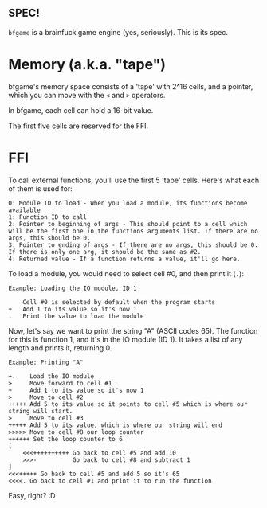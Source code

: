 SPEC!
---
`bfgame` is a brainfuck game engine (yes, seriously). This is its spec.

# Memory (a.k.a. "tape")
bfgame's memory space consists of a 'tape' with 2^16 cells, and a pointer, which you can move with the `<` and `>` operators.

In bfgame, each cell can hold a 16-bit value.

The first five cells are reserved for the FFI.

# FFI
To call external functions, you'll use the first 5 'tape' cells. Here's what 
each of them is used for:

	0: Module ID to load - When you load a module, its functions become available
	1: Function ID to call
	2: Pointer to beginning of args - This should point to a cell which will be the first one in the functions arguments list. If there are no args, this should be 0.
	3: Pointer to ending of args - If there are no args, this should be 0. If there is only one arg, it should be the same as #2.
	4: Returned value - If a function returns a value, it'll go here.

To load a module, you would need to select cell #0, and then print it (`.`):

	Example: Loading the IO module, ID 1
	
		Cell #0 is selected by default when the program starts
	+ 	Add 1 to its value so it's now 1
	. 	Print the value to load the module
	

Now, let's say we want to print the string "A" (ASCII codes 65). The function for this is function 1, and it's in the IO module (ID 1). It takes a list of any length and prints it, returning 0.

	Example: Printing "A"

	+.    Load the IO module
	>	  Move forward to cell #1
	+	  Add 1 to its value so it's now 1
	>     Move to cell #2
	+++++ Add 5 to its value so it points to cell #5 which is where our string will start.
	>	  Move to cell #3
	+++++ Add 5 to its value, which is where our string will end
	>>>>> Move to cell #8 our loop counter
	++++++ Set the loop counter to 6
	[
		<<<++++++++++ Go back to cell #5 and add 10
		>>>-		  Go back to cell #8 and subtract 1
	]
	<<<+++++ Go back to cell #5 and add 5 so it's 65
	<<<<. Go back to cell #1 and print it to run the function

Easy, right? :D

